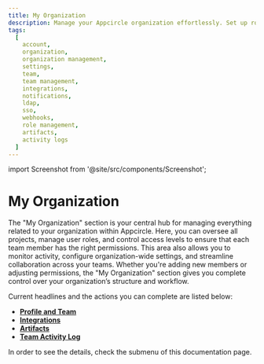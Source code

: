 ```yaml
---
title: My Organization
description: Manage your Appcircle organization effortlessly. Set up roles, control access, and oversee all projects and teams within your organization from a single dashboard.
tags:
  [
    account,
    organization,
    organization management,
    settings,
    team,
    team management,
    integrations,
    notifications,
    ldap,
    sso,
    webhooks,
    role management,
    artifacts,
    activity logs
  ]
---
```


import Screenshot from '@site/src/components/Screenshot';

# My Organization

The "My Organization" section is your central hub for managing everything related to your organization within Appcircle. Here, you can oversee all projects, manage user roles, and control access levels to ensure that each team member has the right permissions. This area also allows you to monitor activity, configure organization-wide settings, and streamline collaboration across your teams. Whether you're adding new members or adjusting permissions, the "My Organization" section gives you complete control over your organization’s structure and workflow.

Current headlines and the actions you can complete are listed below:

- [**Profile and Team**](/account/my-organization/profile-and-team)
- [**Integrations**](/account/my-organization/integrations)
- [**Artifacts**](/account/my-organization/artifacts)
- [**Team Activity Log**](/account/my-organization/team-activity-log)

In order to see the details, check the submenu of this documentation page.